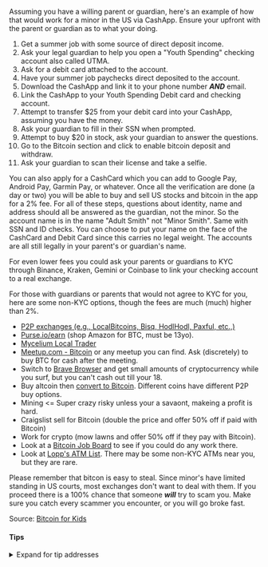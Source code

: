 Assuming you have a willing parent or guardian, here's an example of how that would work for a minor in the US via CashApp.  Ensure your upfront with the parent or guardian as to what your doing.

1. Get a summer job with some source of direct deposit income.
2. Ask your legal guardian to help you open a "Youth Spending" checking account also called UTMA.
3. Ask for a debit card attached to the account.
4. Have your summer job paychecks direct deposited to the account.
5. Download the CashApp and link it to your phone number ***AND*** email.
6. Link the CashApp to your Youth Spending Debit card and checking account.
7. Attempt to transfer $25 from your debit card into your CashApp, assuming you have the money.
8. Ask your guardian to fill in their SSN when prompted.
9. Attempt to buy $20 in stock, ask your guardian to answer the questions.
10. Go to the Bitcoin section and click to enable bitcoin deposit and withdraw.
11. Ask your guardian to scan their license and take a selfie.

You can also apply for a CashCard which you can add to Google Pay, Android Pay, Garmin Pay, or whatever.  Once all the verification are done (a day or two) you will be able to buy and sell US stocks and bitcoin in the app for a 2% fee.  For all of these steps, questions about identity, name and address should all be answered as the guardian, not the minor.  So the account name is in the name "Adult Smith" not "Minor Smith".  Same with SSN and ID checks.  You can choose to put your name on the face of the CashCard and Debit Card since this carries no legal weight.  The accounts are all still legally in your parent's or guardian's name.

For even lower fees you could ask your parents or guardians to KYC through Binance, Kraken, Gemini or Coinbase to link your checking account to a real exchange.

For those with guardians or parents that would not agree to KYC for you, here are some non-KYC options, though the fees are much (much) higher than 2%.

* [P2P exchanges (e.g., LocalBitcoins, Bisq, HodlHodl, Paxful, etc.,)](https://new.reddit.com/r/Bitcoin/comments/dyclf8/list_of_bitcoin_persontoperson_p2p_bitcoin/)
* [Purse.io/earn](https://purse.io/earn/btc) (shop Amazon for BTC, must be 13yo).
* [Mycelium Local Trader](https://mycelium.com/lt/help.html)
* [Meetup.com - Bitcoin](https://www.meetup.com/topics/bitcoin/) or any meetup you can find.  Ask (discretely) to buy BTC for cash after the meeting.
* Switch to [Brave Browser](https://brave.com/bri541) and get small amounts of cryptocurrency while you surf, but you can't cash out till your 18.
* Buy altcoin then [convert to Bitcoin](https://new.reddit.com/r/Bitcoin/comments/cd1fr8/list_of_nokyc_instant_exchanges/).  Different coins have different P2P buy options.
* Mining <= Super crazy risky unless your a savaont, makeing a profit is hard.
* Craigslist sell for Bitcoin (double the price and offer 50% off if paid with Bitcoin)
* Work for crypto (mow lawns and offer 50% off if they pay with Bitcoin).
* Look at a [Bitcoin Job Board](https://new.reddit.com/r/Bitcoin/comments/e8exv1/willing_to_work_for_bitcoin_00004_btchour/fabcw8w/) to see if you could do any work there.
* Look at [Lopp's ATM List](https://www.lopp.net/bitcoin-information/buying-earning.html).  There may be some non-KYC ATMs near you, but they are rare.

Please remember that bitcon is easy to steal.  Since minor's have limited standing in US courts, most exchanges don't want to deal with them.  If you proceed there is a 100% chance that someone ***will*** try to scam you.  Make sure you catch every scammer you encounter, or you will go broke fast.

Source: [Bitcoin for Kids](https://gist.github.com/brianddk/90db0a6eb04844d75701f065a1cad33a)

#### Tips
<details>
<summary>Expand for tip addresses</summary>
BTC-LN: <a href="https://tippin.me/@dkbriand">https://tippin.me/@dkbriand</a>
</br>BTC-b32: <a href="https://btc1.trezor.io/address/bc1qwc2203uym96u0nmq04pcgqfs9ldqz9l3mz8fpj">bc1qwc2203uym96u0nmq04pcgqfs9ldqz9l3mz8fpj</a>
</br>BTC: <a href="https://btc1.trezor.io/address/3AAzK4Xbu8PTM8AD3fDnmjdNkXkmu6PS7R">3AAzK4Xbu8PTM8AD3fDnmjdNkXkmu6PS7R</a>
</br>BCH-b32: <a href="https://bch1.trezor.io/address/bitcoincash:qqz77k4rqar3uppj8k28de06narwkqaamcf624p8zl">qqz77k4rqar3uppj8k28de06narwkqaamcf624p8zl</a>
</br>LTC-b32: <a href="https://ltc1.trezor.io/address/ltc1q5uucgx9f8n70nq7jmjy03rpg84cm4tm70z5rz6">ltc1q5uucgx9f8n70nq7jmjy03rpg84cm4tm70z5rz6</a>
</br>LTC: <a href="https://ltc1.trezor.io/address/MKcAge42cX6WZnnPfFGJAxReUYZUbsi6t3">MKcAge42cX6WZnnPfFGJAxReUYZUbsi6t3</a>
</br>ETH / BAT: <a href="https://etherscan.io/address/0xBc72A79357Ff7A59265725ECB1A9bFa59330DB4b">0xBc72A79357Ff7A59265725ECB1A9bFa59330DB4b</a>
</details>
